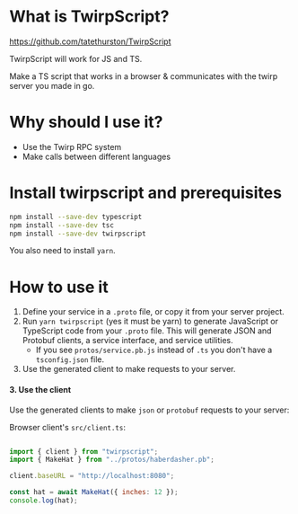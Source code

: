 # What is TwirpScript?
https://github.com/tatethurston/TwirpScript

TwirpScript will work for JS and TS.

Make a TS script that works in a browser & communicates with the twirp server you made in go.

# Why should I use it?
- Use the Twirp RPC system
- Make calls between different languages

# Install twirpscript and prerequisites
```bash
npm install --save-dev typescript
npm install --save-dev tsc
npm install --save-dev twirpscript
```

You also need to install `yarn`.

# How to use it
1. Define your service in a `.proto` file, or copy it from your server project.
2. Run `yarn twirpscript` (yes it must be yarn) to generate JavaScript or TypeScript code from your `.proto` file. This will generate JSON and Protobuf clients, a service interface, and service utilities.
   - If you see `protos/service.pb.js` instead of `.ts` you don't have a `tsconfig.json` file.
3. Use the generated client to make requests to your server.

#### 3. Use the client

Use the generated clients to make `json` or `protobuf` requests to your server:

Browser client's `src/client.ts`:

```js

import { client } from "twirpscript";
import { MakeHat } from "../protos/haberdasher.pb";

client.baseURL = "http://localhost:8080";

const hat = await MakeHat({ inches: 12 });
console.log(hat);
```
